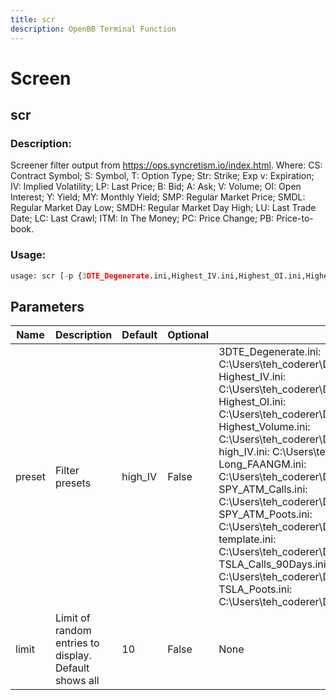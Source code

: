 ```yaml
---
title: scr
description: OpenBB Terminal Function
---
```


# Screen

## scr

### Description: 

Screener filter output from https://ops.syncretism.io/index.html. Where: CS: Contract Symbol; S: Symbol, T: Option Type; Str: Strike; Exp v: Expiration; IV: Implied Volatility; LP: Last Price; B: Bid; A: Ask; V: Volume; OI: Open Interest; Y: Yield; MY: Monthly Yield; SMP: Regular Market Price; SMDL: Regular Market Day Low; SMDH: Regular Market Day High; LU: Last Trade Date; LC: Last Crawl; ITM: In The Money; PC: Price Change; PB: Price-to-book.

### Usage: 
```python
usage: scr [-p {3DTE_Degenerate.ini,Highest_IV.ini,Highest_OI.ini,Highest_Volume.ini,high_IV.ini,Long_FAANGM.ini,SPY_ATM_Calls.ini,SPY_ATM_Poots.ini,template.ini,TSLA_Calls_90Days.ini,TSLA_Poots.ini}] [-l LIMIT]
```

## Parameters

| Name | Description | Default | Optional | Choices |
| ---- | ----------- | ------- | -------- | ------- |
| preset | Filter presets | high_IV | False | 3DTE_Degenerate.ini:  C:\Users\teh_coderer\Documents\GitHub\OpenBBTerminalMine\openbb_terminal\stocks\options\presets\3DTE_Degenerate.ini,  Highest_IV.ini:  C:\Users\teh_coderer\Documents\GitHub\OpenBBTerminalMine\openbb_terminal\stocks\options\presets\Highest_IV.ini,  Highest_OI.ini:  C:\Users\teh_coderer\Documents\GitHub\OpenBBTerminalMine\openbb_terminal\stocks\options\presets\Highest_OI.ini,  Highest_Volume.ini:  C:\Users\teh_coderer\Documents\GitHub\OpenBBTerminalMine\openbb_terminal\stocks\options\presets\Highest_Volume.ini,  high_IV.ini:  C:\Users\teh_coderer\Documents\GitHub\OpenBBTerminalMine\openbb_terminal\stocks\options\presets\high_IV.ini,  Long_FAANGM.ini:  C:\Users\teh_coderer\Documents\GitHub\OpenBBTerminalMine\openbb_terminal\stocks\options\presets\Long_FAANGM.ini,  SPY_ATM_Calls.ini:  C:\Users\teh_coderer\Documents\GitHub\OpenBBTerminalMine\openbb_terminal\stocks\options\presets\SPY_ATM_Calls.ini,  SPY_ATM_Poots.ini:  C:\Users\teh_coderer\Documents\GitHub\OpenBBTerminalMine\openbb_terminal\stocks\options\presets\SPY_ATM_Poots.ini,  template.ini:  C:\Users\teh_coderer\Documents\GitHub\OpenBBTerminalMine\openbb_terminal\stocks\options\presets\template.ini,  TSLA_Calls_90Days.ini:  C:\Users\teh_coderer\Documents\GitHub\OpenBBTerminalMine\openbb_terminal\stocks\options\presets\TSLA_Calls_90Days.ini,  TSLA_Poots.ini:  C:\Users\teh_coderer\Documents\GitHub\OpenBBTerminalMine\openbb_terminal\stocks\options\presets\TSLA_Poots.ini |
| limit | Limit of random entries to display. Default shows all | 10 | False | None |


